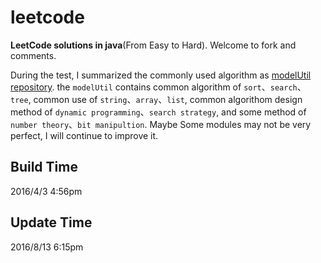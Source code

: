 # leetcode

**LeetCode solutions in java**(From Easy to Hard). Welcome to fork and comments.

During the test, I summarized the commonly used algorithm as [modelUtil repository](https://github.com/zhangCabbage/modelUtil).
the `modelUtil` contains common algorithm of `sort`、`search`、`tree`,
common use of `string`、`array`、`list`,
common algorithom design method of `dynamic programming`、`search strategy`,
and some method of `number theory`、`bit manipultion`.
Maybe Some modules may not be very perfect, I will continue to improve it.


## Build Time
2016/4/3  4:56pm

## Update Time
2016/8/13  6:15pm

